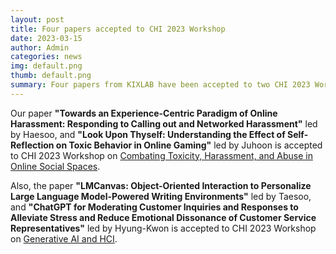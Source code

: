 ```yaml
---
layout: post
title: Four papers accepted to CHI 2023 Workshop
date: 2023-03-15
author: Admin
categories: news
img: default.png
thumb: default.png
summary: Four papers from KIXLAB have been accepted to two CHI 2023 Workshops.
---
```


Our paper **"Towards an Experience-Centric Paradigm of Online Harassment: Responding to Calling out and Networked Harassment"** led by Haesoo, and **"Look Upon Thyself: Understanding the Effect of Self-Reflection on Toxic Behavior in Online Gaming"** led by Juhoon is accepted to CHI 2023 Workshop on [Combating Toxicity, Harassment, and Abuse in Online Social Spaces](https://combatingonlinetoxicity.sites.uu.nl/).

Also, the paper **"LMCanvas: Object-Oriented Interaction to Personalize Large Language Model-Powered Writing Environments"** led by Taesoo, and **"ChatGPT for Moderating Customer Inquiries and Responses to Alleviate Stress and Reduce Emotional Dissonance of Customer Service Representatives"** led by Hyung-Kwon is accepted to CHI 2023 Workshop on [Generative AI and HCI](https://generativeaiandhci.github.io/).
